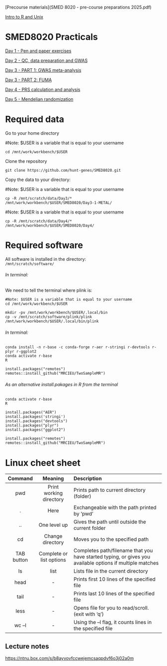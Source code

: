 
[Precourse materials](SMED 8020 - pre-course preparations 2025.pdf)

[Intro to R and Unix](https://github.com/hunt-genes/SMED8020/tree/main/R_Unix_Intro)

# SMED8020 Practicals

[Day 1 - Pen and paper exercises](Day1)

[Day 2 - QC, data preparation and GWAS](Day2)

[Day 3 - PART 1: GWAS meta-analysis](Day3-1-METAL)

[Day 3 - PART 2: FUMA](Day3-2-FUMA)

[Day 4 - PRS calculation and analysis](Day4)

[Day 5 - Mendelian randomization](Day5)

# Required data
Go to your home directory

#Note: $USER is a variable that is equal to your username
```   
cd /mnt/work/workbench/$USER
```

Clone the repository
```
git clone https://github.com/hunt-genes/SMED8020.git
```

Copy the data to your directory:    

#Note: $USER is a variable that is equal to your username
```
cp -R /mnt/scratch/data/Day3/* /mnt/work/workbench/$USER/SMED8020/Day3-1-METAL/
```

#Note: $USER is a variable that is equal to your username 
```
cp -R /mnt/scratch/data/Day4/* /mnt/work/workbench/$USER/SMED8020/Day4/
```

# Required software
All software is installed in the directory:    
`/mnt/scratch/software/`

###### In terminal:
We need to tell the terminal where plink is:    
``` 
#Note: $USER is a variable that is equal to your username
cd /mnt/work/workbench/$USER
```  

```
mkdir -pv /mnt/work/workbench/$USER/.local/bin
cp -v /mnt/scratch/software/plink/plink /mnt/work/workbench/$USER/.local/bin/plink
```  

###### In terminal:
```
conda install -n r-base -c conda-forge r-aer r-stringi r-devtools r-plyr r-ggplot2
conda activate r-base
R
```
```
install.packages("remotes")
remotes::install_github("MRCIEU/TwoSampleMR")
```
###### As an alternative install.pakages in R from the terminal
```
conda activate r-base
R
```
```
install.packages("AER")
install.packages('stringi')
install.packages("devtools")
install.packages("plyr")
install.packages("ggplot2")

install.packages("remotes")
remotes::install_github("MRCIEU/TwoSampleMR")
```  

# Linux cheet sheet
| Command | Meaning | Description|
|:-:|:-:|:-|
| pwd | Print working directory | Prints path to current directory (folder) |
| . | Here | Exchangeable with the path printed by ‘pwd’ |
| .. | One level up | Gives the path until outside the current folder |
| cd <path> | Change directory | Moves you to the specified path |
| TAB button | Complete or list options | Completes path/filename that you have started typing, or gives you available options if multiple matches |
| ls | list | Lists file in the current directory |
| head <file> | - | Prints first 10 lines of the specified file |
| tail <file> | - | Prints last 10 lines of the specified file |
| less <file> | - | Opens file for you to read/scroll. (exit with ‘q’) |
| wc –l <file> | - | Using the –l flag, it counts lines in the specified file |
  
## Lecture notes
https://ntnu.box.com/s/b8ayvovfccwejemcsaqpdvf6o3j02a0m
